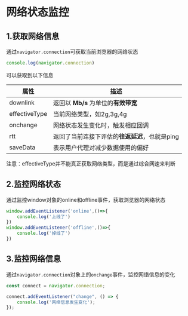 



# 网络状态监控

## 1.获取网络信息

通过`navigator.connection`可获取当前浏览器的网络状态

```js
console.log(navigator.connection)
```

可以获取到以下信息

| 属性          | 描述                                           |
| ------------- | ---------------------------------------------- |
| downlink      | 返回以 **Mb/s** 为单位的**有效带宽**           |
| effectiveType | 当前网络类型，如2g,3g,4g                       |
| onchange      | 网络状态发生变化时，触发相应回调               |
| rtt           | 返回了当前连接下评估的**往返延迟**，也就是ping |
| saveData      | 表示用户代理对减少数据使用的偏好               |

注意：effectiveType并不能真正获取网络类型，而是通过综合网速来判断

## 2.监控网络状态

通过监控window对象的online和offline事件，获取浏览器的网络状态

```js
window.addEventListener('online',()=>{
    console.log('上线了')
})
window.addEventListener('offline',()=>{
    console.log('掉线了')
})
```



## 3.监控网络信息

通过`navigator.connection`对象上的`onchange`事件，监控网络信息的变化

```js
const connect = navigator.connection;

connect.addEventListener("change", () => {
    console.log('网络信息发生变化');
});
```





